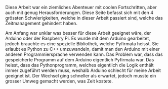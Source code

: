 Diese Arbeit war ein ziemliches Abenteuer mit coolen Fortschritten, aber auch mit genug Herausforderungen. Diese Seite befasst sich mit den 4 grössten Schwierigkeiten, welche in dieser Arbeit passiert sind, welche das Zeitmanagement gehindert haben.

Am Anfang war unklar was besser für diese Arbeit geeignet wäre, der Arduino oder der Raspberry Pi. Es wurde mit dem Arduino gearbeitet, jedoch brauchte es eine spezielle Bibliothek, welche Pyfirmata heisst. Sie erlaubt es Python zu C++ umzuwandeln, damit man den Arduino mit einer anderen Programmiersprache verwenden kann. Das Problem war, dass das  gespeicherte Programm auf dem Arduino eigentlich Pyfirmata war. Das heisst, dass das Pythonprogramm, welches eigentlich die Logik enthält immer zugeführt werden muss, weshalb Arduino schlecht für meine Arbeit geeignet ist. Der Wechsel ging schneller als erwartet, jedoch musste ein grosser Umweg gemacht werden, was Zeit kostete.

